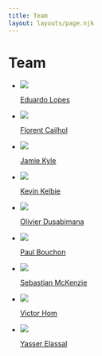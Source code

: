 ```yaml
---
title: Team
layout: layouts/page.njk
---
```


# Team

<ul class="team-list">
	<li>
		<img src="https://github.com/EduardoLopes.png?s=176">
		<p><a href="https://github.com/EduardoLopes">Eduardo Lopes</a></p>
	</li>
	<li>
		<img src="https://github.com/ooflorent.png?s=176">
		<p><a href="https://github.com/ooflorent">Florent Cailhol</a></p>
	</li>
	<li>
		<img src="https://github.com/jamiebuilds.png?s=176">
		<p><a href="https://github.com/jamiebuilds">Jamie Kyle</a></p>
	</li>
	<li>
		<img src="https://github.com/Kelbie.png?s=176">
		<p><a href="https://github.com/Kelbie">Kevin Kelbie</a></p>
	</li>
	<li>
		<img src="https://github.com/diokey.png?s=176">
		<p><a href="https://github.com/diokey">Olivier Dusabimana</a></p>
	</li>
	<li>
		<img src="https://github.com/bitpshr.png?s=176">
		<p><a href="https://github.com/bitpshr">Paul Bouchon</a></p>
	</li>
	<li>
		<img src="https://github.com/sebmck.png?s=176">
		<p><a href="https://github.com/sebmck">Sebastian McKenzie</a></p>
	</li>
	<li>
		<img src="https://github.com/VictorHom.png?s=176">
		<p><a href="https://github.com/VictorHom">Victor Hom</a></p>
	</li>
	<li>
		<img src="https://github.com/yassere.png?s=176">
		<p><a href="https://github.com/yassere">Yasser Elassal</a></p>
	</li>
</ul>

